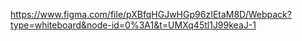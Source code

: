 https://www.figma.com/file/pXBfqHGJwHGp96zIEtaM8D/Webpack?type=whiteboard&node-id=0%3A1&t=UMXq45tl1J99keaJ-1
